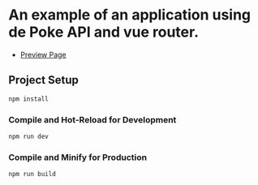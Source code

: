 # An example of an application using de Poke API and vue router.

- [Preview Page](https://pokeapi-vuerouter.netlify.app/)

## Project Setup

```sh
npm install
```

### Compile and Hot-Reload for Development

```sh
npm run dev
```

### Compile and Minify for Production

```sh
npm run build
```
